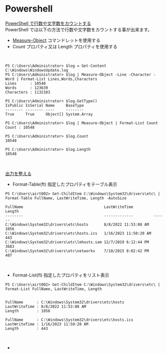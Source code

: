 # Powershell

[PowerShell で行数や文字数をカウントする](https://operationslab.wordpress.com/2013/03/12/powershell-%E3%81%A7%E8%A1%8C%E6%95%B0%E3%82%84%E6%96%87%E5%AD%97%E6%95%B0%E3%82%92%E3%82%AB%E3%82%A6%E3%83%B3%E3%83%88%E3%81%99%E3%82%8B/)<br>
PowerShell では以下の方法で行数や文字数をカウントする事が出来ます。
- [Measure-Object](http://technet.microsoft.com/ja-jp/library/hh849965.aspx) コマンドレットを使用する
- Count プロパティ又は Length プロパティを使用する
<br>

```
PS C:\Users\Administrator> $log = Get-Content C:\Windows\WindowsUpdate.log
PS C:\Users\Administrator> $log | Measure-Object -Line -Character -Word | Format-List Lines,Words,Characters
Lines      : 10548
Words      : 123639
Characters : 1132103
```
```
PS C:\Users\Administrator> $log.GetType()
IsPublic IsSerial Name     BaseType
-------- -------- ----     --------
True     True     Object[] System.Array
 
PS C:\Users\Administrator> $log | Measure-Object | Format-List Count
Count : 10548
```
```
PS C:\Users\Administrator> $log.Count
10548
 
PS C:\Users\Administrator> $log.Length
10548
```
<br>

[出力を整える](https://www.vwnet.jp/windows/PowerShell/2018060501/GettingStartedWithPowerShell-03.htm)  
- Format-Table(ft)  指定したプロパティをテーブル表示  
```
PS C:\Users\airt002> Get-ChildItem C:\Windows\System32\drivers\etc\ | Format-Table FullName, LastWriteTime, Length -AutoSize

FullName                                    LastWriteTime         Length
--------                                    -------------         ------
C:\Windows\System32\drivers\etc\hosts       8/8/2022 11:53:08 AM    1056
C:\Windows\System32\drivers\etc\hosts.ics   1/16/2023 11:50:20 AM    443
C:\Windows\System32\drivers\etc\lmhosts.sam 12/7/2019 6:12:44 PM    3683
C:\Windows\System32\drivers\etc\networks    7/10/2015 8:02:42 PM     407
```
<br>

-  Format-List(fl)  指定したプロパティをリスト表示  
```
PS C:\Users\airt002> Get-ChildItem C:\Windows\System32\drivers\etc\ | Format-List FullName, LastWriteTime, Length


FullName      : C:\Windows\System32\drivers\etc\hosts
LastWriteTime : 8/8/2022 11:53:08 AM
Length        : 1056

FullName      : C:\Windows\System32\drivers\etc\hosts.ics
LastWriteTime : 1/16/2023 11:50:20 AM
Length        : 443
```
<br>

- 




